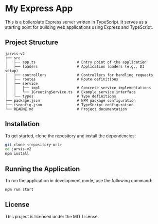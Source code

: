 # My Express App

This is a boilerplate Express server written in TypeScript. It serves as a starting point for building web applications using Express and TypeScript.

## Project Structure

```
jarvis-v2
├── src
│   ├── app.ts                   # Entry point of the application
│   ├── loaders                  # Application loaders (e.g., DI setup)
│   ├── controllers              # Controllers for handling requests
│   ├── routes                   # Route definitions
│   ├── service
│   │   ├── impl                 # Concrete service implementations
│   │   └── IGreetingService.ts  # Example service interface
│   └── types                    # Type definitions
├── package.json                 # NPM package configuration
├── tsconfig.json                # TypeScript configuration
└── README.md                    # Project documentation
```

## Installation

To get started, clone the repository and install the dependencies:

```bash
git clone <repository-url>
cd jarvis-v2
npm install
```

## Running the Application

To run the application in development mode, use the following command:

```bash
npm run start
```

## License

This project is licensed under the MIT License.